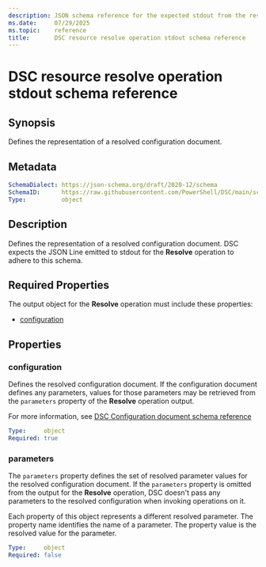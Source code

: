```yaml
---
description: JSON schema reference for the expected stdout from the resolve resource operation
ms.date:     07/29/2025
ms.topic:    reference
title:       DSC resource resolve operation stdout schema reference
---
```


# DSC resource resolve operation stdout schema reference

## Synopsis

Defines the representation of a resolved configuration document.

## Metadata

```yaml
SchemaDialect: https://json-schema.org/draft/2020-12/schema
SchemaID:      https://raw.githubusercontent.com/PowerShell/DSC/main/schemas/v3.1.0/resource/stdout/resolve.json
Type:          object
```

## Description

Defines the representation of a resolved configuration document. DSC expects the JSON Line emitted
to stdout for the **Resolve** operation to adhere to this schema.

## Required Properties

The output object for the **Resolve** operation must include these properties:

- [configuration](#configuration)

## Properties

### configuration

Defines the resolved configuration document. If the configuration document defines any parameters,
values for those parameters may be retrieved from the `parameters` property of the **Resolve**
operation output.

For more information, see [DSC Configuration document schema reference][01]

```yaml
Type:     object
Required: true
```

### parameters

The `parameters` property defines the set of resolved parameter values for the resolved
configuration document. If the `parameters` property is omitted from the output for the **Resolve**
operation, DSC doesn't pass any parameters to the resolved configuration when invoking operations
on it.

Each property of this object represents a different resolved parameter. The property name
identifies the name of a parameter. The property value is the resolved value for the parameter.

```yaml
Type:     object
Required: false
```

<!-- Reference link definitions -->
[01]: ../../config/document.md
